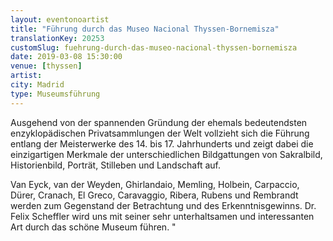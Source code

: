 ```yaml
---
layout: eventonoartist
title: "Führung durch das Museo Nacional Thyssen-Bornemisza"
translationKey: 20253
customSlug: fuehrung-durch-das-museo-nacional-thyssen-bornemisza
date: 2019-03-08 15:30:00
venue: [thyssen]
artist:
city: Madrid
type: Museumsführung
---
```


Ausgehend von der spannenden Gründung der ehemals bedeutendsten enzyklopädischen Privatsammlungen der Welt vollzieht sich die Führung entlang der Meisterwerke des 14. bis 17. Jahrhunderts und zeigt dabei die einzigartigen Merkmale der unterschiedlichen Bildgattungen von Sakralbild, Historienbild, Porträt, Stilleben und Landschaft auf.

Van Eyck, van der Weyden, Ghirlandaio, Memling, Holbein, Carpaccio, Dürer, Cranach, El Greco, Caravaggio, Ribera, Rubens und Rembrandt werden zum Gegenstand der Betrachtung und des Erkenntnisgewinns. Dr. Felix Scheffler wird uns mit seiner sehr unterhaltsamen und interessanten Art durch das schöne Museum führen. "

